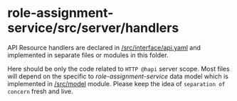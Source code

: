 # role-assignment-service/src/server/handlers

API Resource handlers are declared in [/src/interface/api.yaml](../../interface/api.yaml)
and implemented in separate files or modules in this folder.

Here should be only the code related to `HTTP @hapi` server scope.
Most files will depend on the specific to _role-assignment-service_ data model which is implemented in [/src/model](../../model/README.md) module. Please keep the idea of `separation of concern` fresh and live.
